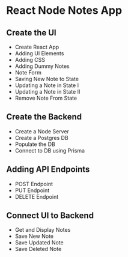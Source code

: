 # React Node Notes App 

## Create the UI

- Create React App
- Adding UI Elements
- Adding CSS
- Adding Dummy Notes
- Note Form
- Saving New Note to State
- Updating a Note in State I
- Updating a Note in State II
- Remove Note From State

## Create the Backend

- Create a Node Server
- Create a Postgres DB
- Populate the DB
- Connect to DB using Prisma

## Adding API Endpoints
- POST Endpoint
- PUT Endpoint
- DELETE Endpoint

## Connect UI to Backend
- Get and Display Notes
- Save New Note
- Save Updated Note
- Save Deleted Note
